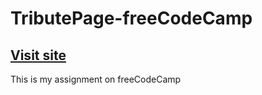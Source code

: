 ﻿# TributePage-freeCodeCamp
## [Visit site](https://jeru7.github.io/tributepage/)
This is my assignment on freeCodeCamp
